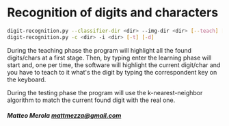 Recognition of digits and characters
=========

```bash
digit-recognition.py --classifier-dir <dir> --img-dir <dir> [--teach] [--debug]
digit-recognition.py -c <dir> -i <dir> [-t] [-d]
```

During the teaching phase the program will highlight all the found digits/chars at a first stage. Then, by typing enter the learning phase will start and, one per time, the software will highlight the current digit/char and you have to teach to it what's the digit by typing the correspondent key on the keyboard.

During the testing phase the program will use the k-nearest-neighbor algorithm to match the current found digit with the real one.


##### Matteo Merola <mattmezza@gmail.com>
